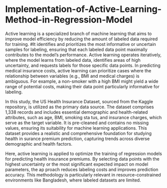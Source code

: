 # Implementation-of-Active-Learning-Method-in-Regression-Model
 Active learning is a specialized branch of machine learning that aims to improve model
 efficiency by reducing the amount of labeled data required for training. #It identifies
 and prioritizes the most informative or uncertain samples for labeling, ensuring that
 each labeled data point maximally contributes to the model’s performance. Active
 learning operates iteratively, where the model learns from labeled data, identifies
 areas of high uncertainty, and requests labels for those specific data points.
 In predicting medical insurance costs, active learning can prioritize cases where the
 relationship between variables (e.g., BMI and medical charges) is ambiguous. For
 example, a non-smoker with a high BMI might yield a wide range of potential costs,
 making their data point particularly informative for labeling.

  In this study, the US Health Insurance Dataset, sourced from the Kaggle repository, is
 utilized as the primary data source. The dataset comprises 1,338 records and includes
 essential demographic and health-related attributes, such as age, BMI, smoking sta
tus, and insurance charges, which serve as the target variable. It is pre-cleaned and
 contains no missing values, ensuring its suitability for machine learning applications.
 This dataset provides a realistic and comprehensive foundation for studying health in
surance premium prediction, capturing trends across diverse demographic and health
 factors.
 
 Here, active learning is applied to optimize the training of regression models
 for predicting health insurance premiums. By selecting data points with the highest
 uncertainty or the most significant expected impact on model parameters, the ap
proach reduces labeling costs and improves prediction accuracy. This methodology
 is particularly relevant in resource-constrained environments like Bangladesh, where
 labeled datasets are limited.
